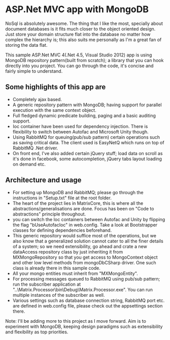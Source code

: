 ASP.Net MVC app with MongoDB
===========================

NoSql is absolutely awesome. The thing that I like the most, specially about document databases is it fits much closer to the object oriented design. Just store your domain structure flat into the database no matter how complex the hierarchy is; this also suits me personally as I'm a great fan of storing the data flat.

This sample ASP.Net MVC 4(.Net 4.5, Visual Studio 2012) app is using MongoDB repository pattern(built from scratch); a library that you can hook directly into you project. You can go through the code, it's concise and fairly simple to understand.

Some highlights of this app are
-------------------------------

- Completely ajax based.
- A generic repository pattern with MongoDB; having support for parallel execution with the same context object.
- Full fledged dynamic predicate building, paging and a basic auditing support.
- Ioc container have been used for dependency injection. There is flexibility to switch between Autofac and Microsoft Unity though.
- Using RabbitMQ for queuing(pub/sub pattern) certain operations such as saving critical data. The client used is EasyNetQ which runs on top of RabbitMQ .Net driver.
- On front end, I've also added certain jQuery stuff; load data on scroll as it's done in facebook, some autocompletion, jQuery tabs layout loading on demand etc.

Architecture and usage
----------------------

- For setting up MongoDB and RabbitMQ; please go through the instructions in "Setup.txt" file at the root folder.
- The heart of the project lies in MatrixCore, this is where all the abstractions/generalisations are done. Focus has been on "Code to abstractions" principle throughout.
- you can switch the Ioc containers between Autofac and Unity by flipping the flag "bUseAutofacIoc" in web.config. Take a look at Bootstrapper classes for defining dependencies beforehand.
- This generic repository would suffice most of the operations, but we also know that a generalized solution cannot cater to all the finer details of a system; so we need extensibility, go ahead and crate a new dataAccess repository class by just inheriting it from MXMongoRepository so that you get access to MongoContext object and other low level methods from mongoDbCSharp driver. One such class is already there in this sample code.
- All your mongo entities must inherit from "MXMongoEntity". 
- For processing messages queued to RabbitMQ using pub/sub pattern; run the subscriber application at "..\Matrix.Processor\bin\Debug\Matrix.Processor.exe". You can run multiple instances of the subscriber as well.
- Various settings such as database connection string, RabbitMQ port etc. are defined in web.config file, please check out the appsettings section there.


Note: I'll be adding more to this project as I move forward. Aim is to experiment with MongoDB, keeping design paradigms such as extensibility and flexibility as top priorities.

